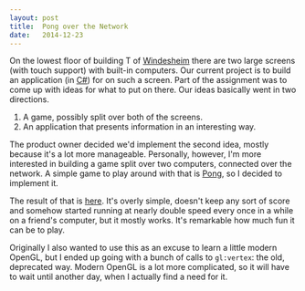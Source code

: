 ```yaml
---
layout: post
title:  Pong over the Network
date:   2014-12-23
---
```


On the lowest floor of building T of [Windesheim][] there are two large screens
(with touch support) with built-in computers. Our current project is to build an
application (in [C#][]) for on such a screen. Part of the assignment was to come
up with ideas for what to put on there. Our ideas basically went in two
directions.

1. A game, possibly split over both of the screens.
2. An application that presents information in an interesting way.

The product owner decided we'd implement the second idea, mostly because it's a
lot more manageable. Personally, however, I'm more interested in building a game
split over two computers, connected over the network. A simple game to play
around with that is [Pong][original-pong], so I decided to implement it.

The result of that is [here][pong]. It's overly simple, doesn't keep any sort of
score and somehow started running at nearly double speed every once in a while
on a friend's computer, but it mostly works. It's remarkable how much fun it can
be to play.

Originally I also wanted to use this as an excuse to learn a little modern
OpenGL, but I ended up going with a bunch of calls to `gl:vertex`: the old,
deprecated way. Modern OpenGL is a lot more complicated, so it will have to wait
until another day, when I actually find a need for it.

[pong]: https://github.com/jorams/pong
[Windesheim]: http://www.windesheim.nl/
[C#]: https://en.wikipedia.org/wiki/C_Sharp_%28programming_language%29
[original-pong]: https://en.wikipedia.org/wiki/Pong
